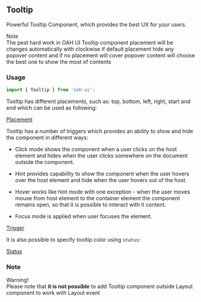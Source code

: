 ## Tooltip

Powerful Tooltip Component, which provides the best UX for your users.

<div class="note note-info">
  <div class="note-title">Note</div>
  <div class="note-body">
      The pest hard work in OAH UI Tooltip component placement will be changes
      automatically with clockwise if default placement hide any popover content
      and if no placement will cover popover content will choose the best one to
      show the most of contents
  </div>
</div>

### Usage

```js
import { Tooltip } from 'oah-ui';
```

Tooltip has different placements, such as: top, bottom, left, right, start and end which can be used as following:

[Placement](demo://Placement.tsx)

Tooltip has a number of triggers which provides an ability to show and hide the component in different ways:

- Click mode shows the component when a user clicks on the host element and hides when the user clicks somewhere on the document outside the component.

- Hint provides capability to show the component when the user hovers over the host element and hide when the user hovers out of the host.

- Hover works like hint mode with one exception - when the user moves mouse from host element to the container element the component remains open, so that it is possible to interact with it content.

- Focus mode is applied when user focuses the element.

[Trigger](demo://Trigger.tsx)

It is also possible to specify tooltip color using `status`:

[Status](demo://Status.tsx)

### Note

<div class="note note-warning">
  <div class="note-title">Warning!</div>
  <div class="note-body">
    Please note that <strong>it is not possible</strong> to add Tooltip
    component outside Layout component to work with Layout event
  </div>
</div>
